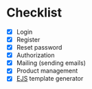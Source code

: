 # Checklist
* [x] Login
* [x] Register
* [x] Reset password
* [x] Authorization
* [x] Mailing (sending emails)
* [x] Product management
* [x] [EJS](https://ejs.co/) template generator
